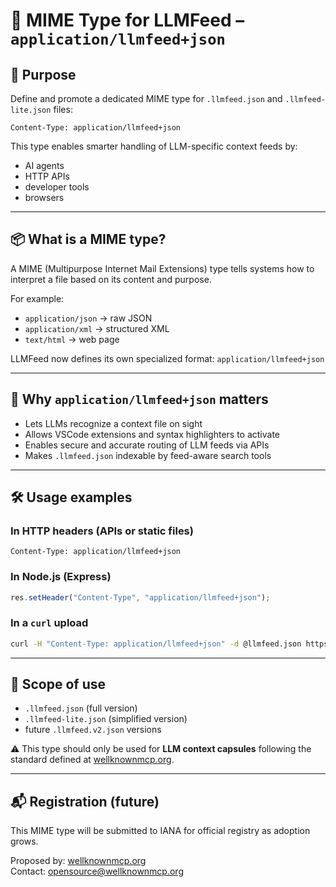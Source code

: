 # 🧾 MIME Type for LLMFeed – `application/llmfeed+json`

## 🎯 Purpose
Define and promote a dedicated MIME type for `.llmfeed.json` and `.llmfeed-lite.json` files:

```
Content-Type: application/llmfeed+json
```

This type enables smarter handling of LLM-specific context feeds by:
- AI agents
- HTTP APIs
- developer tools
- browsers

---

## 📦 What is a MIME type?
A MIME (Multipurpose Internet Mail Extensions) type tells systems how to interpret a file based on its content and purpose.

For example:
- `application/json` → raw JSON
- `application/xml` → structured XML
- `text/html` → web page

LLMFeed now defines its own specialized format: `application/llmfeed+json`

---

## 🧠 Why `application/llmfeed+json` matters
- Lets LLMs recognize a context file on sight
- Allows VSCode extensions and syntax highlighters to activate
- Enables secure and accurate routing of LLM feeds via APIs
- Makes `.llmfeed.json` indexable by feed-aware search tools

---

## 🛠 Usage examples

### In HTTP headers (APIs or static files)
```http
Content-Type: application/llmfeed+json
```

### In Node.js (Express)
```js
res.setHeader("Content-Type", "application/llmfeed+json");
```

### In a `curl` upload
```bash
curl -H "Content-Type: application/llmfeed+json" -d @llmfeed.json https://api.agent.com/context
```

---

## 📍 Scope of use
- `.llmfeed.json` (full version)
- `.llmfeed-lite.json` (simplified version)
- future `.llmfeed.v2.json` versions

⚠️ This type should only be used for **LLM context capsules** following the standard defined at [wellknownmcp.org](https://wellknownmcp.org/spec/).

---

## 📬 Registration (future)
This MIME type will be submitted to IANA for official registry as adoption grows.

Proposed by: [wellknownmcp.org](https://wellknownmcp.org)  
Contact: [opensource@wellknownmcp.org](mailto:opensource@wellknownmcp.org)